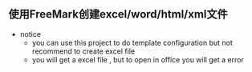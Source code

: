 ## 使用FreeMark创建excel/word/html/xml文件

- notice
    - you can use this project to do template configuration 
    but not recommend to create excel file
    - you will get a excel file , but to open in office you will get a error 
    
